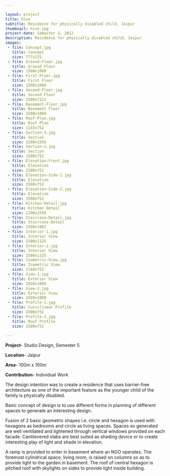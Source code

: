 ```yaml
---

layout: project
title: hive
subtitle: Residence for physically disabled child, Jaipur
thumbnail: hive.jpg
project-date: Semester 3, 2012
description: Residence for physically disabled child, Jaipur
images:
 - file: Concept.jpg
   title: Concept
   size: 777x225
 - file: Ground-Floor.jpg
   title: Ground Floor
   size: 1500x1060
 - file: First-Floor.jpg
   title: First Floor
   size: 1500x1060
 - file: Second-Floor.jpg
   title: Second Floor
   size: 1500x2121
 - file: Basement-Floor.jpg
   title: Basement Floor
   size: 1500x1060
 - file: Roof-Plan.jpg
   title: Roof Plan
   size: 1143x752
 - file: Section-1.jpg
   title: Section
   size: 2200x1556
 - file: Section-2.jpg
   title: Section
   size: 1500x752
 - file: Elevation-Front.jpg
   title: Elevation
   size: 1500x752
 - file: Elevation-Side-1.jpg
   title: Elevation
   size: 1500x752
 - file: Elevation-Side-2.jpg
   title: Elevation
   size: 1500x752
 - file: Kitchen-Detail.jpg
   title: Kitchen Detail
   size: 2200x1556
 - file: Staircase-Detail.jpg
   title: Staircase Detail
   size: 1500x1061
 - file: Interior-1.jpg
   title: Interior View
   size: 1500x1125
 - file: Interior-2.jpg
   title: Interior View
   size: 1500x1125
 - file: Isometric-View.jpg
   title: Isometric View
   size: 1144x752
 - file: View-1.jpg
   title: Exterior View
   size: 1920x1080
 - file: View-2.jpg
   title: Exterior View
   size: 1920x1080
 - file: Profile-1.jpg
   title: Curvilinear Profile
   size: 1500x752
 - file: Profile-2.jpg
   title: Roof Profile
   size: 1500x752
   
---
```


**Project**- Studio Design, Semester 5

**Location**- Jaipur

**Area**- 100m x 100m 

**Contribution**- Individual Work

The design intention was to create a residence that uses barrier-free architecture as one of the important feature as the younger child of the family is physically disabled.

Basic concept of design is to use different forms in planning of different spaces to generate an interesting design.

Fusion of 2 basic geometric shapes i.e. circle and hexagon is used with hexagons as bedrooms and circle as living spaces. Spaces so generated are well ventilated and lightened through vertical windows provided on each facade. Cantilevered slabs are best suited as shading device or to create interesting play of light and shade in elevation.

A ramp is provided to enter in basement where an NGO operates. The foremost cylindrical space, living room, is raised on columns so as to provide light to the garden in basement. The roof of central hexagon is pitched roof with skylights on sides to provide light inside building.
